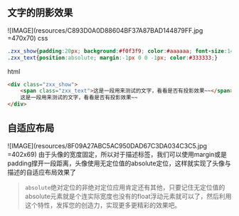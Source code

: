 ## 文字的阴影效果
![IMAGE](resources/C893D0A0D88604BF37A87BAD144879FF.jpg =470x70)
css
```css
.zxx_show{padding:20px; background:#f0f3f9; color:#aaaaaa; font-size:14px;}
.zxx_text{position:absolute; margin:-1px 0 0 -1px; color:#333333;}
```
html
```html
<div class="zxx_show">
    <span class="zxx_text">这是一段用来测试的文字，看看是否有投影效果~~</span>
    这是一段用来测试的文字，看看是否有投影效果~~
</div>
```
## 自适应布局
![IMAGE](resources/8F09A27ABC5AC950DAD67C3DA034C3C5.jpg =402x69)
由于头像的宽度固定，所以对于描述标签，我们可以使用margin或是padding撑开一段距离，头像使用无定位值的absolute定位，这样就实现了头像与描述的自适应布局效果了

> `absolute`绝对定位的非绝对定位应用肯定还有其他，只要记住无定位值的absolute元素就是个连实际宽度也没有的float浮动元素就可以了，然后利用这个特性，发挥您的创造力，实现更多更精彩的效果吧。